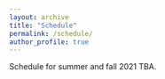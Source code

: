 ```yaml
---
layout: archive
title: "Schedule"
permalink: /schedule/
author_profile: true
---
```


Schedule for summer and fall 2021 TBA.

